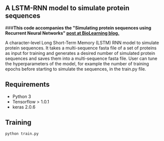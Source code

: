 ## A LSTM-RNN model to simulate protein sequences

###**This code accompanies the "Simulating protein sequences using Recurrent Neural Networks" [post at BioLearning blog.](https://mlayeghi.wordpress.com/2017/07/26/simulating-protein-sequence-using-recurrent-neural-networks/)**

A character-level Long Short-Term Memory (LSTM) RNN model to simulate protein sequences. It takes a multi-sequence fasta file of a set of proteins as input for training and generates a desired number of simulated protein sequences and saves them into a multi-sequence fasta file. User can tune the hyperparameters of the model, for example the number of training epochs before starting to simulate the sequences, in the train.py file.

## Requirements

- Python 3
- Tensorflow > 1.0.1
- keras 2.0.6

## Training

```
python train.py
```

